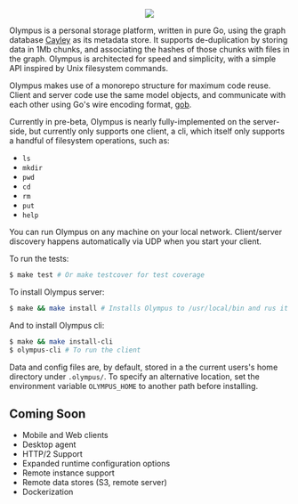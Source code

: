 
<p align="center"><img src="http://i.imgur.com/160ZjLq.png"></p>

Olympus is a personal storage platform, written in pure Go, using the graph database [Cayley](https://github.com/google/cayley) as its metadata store. It supports de-duplication by storing data in 1Mb chunks, and associating the hashes of those chunks with files in the graph. Olympus is architected for speed and simplicity, with a simple API inspired by Unix filesystem commands. 

Olympus makes use of a monorepo structure for maximum code reuse. Client and server code use the same model objects, and communicate with each other using Go's wire encoding format, [gob](https://golang.org/pkg/encoding/gob/).

Currently in pre-beta, Olympus is nearly fully-implemented on the server-side, but currently only supports one client, a cli, which itself only supports a handful of filesystem operations, such as: 
 - `ls`
 - `mkdir`
 - `pwd`
 - `cd`
 - `rm`
 - `put`
 - `help`

You can run Olympus on any machine on your local network. Client/server discovery happens automatically via UDP when you start your client.

To run the tests:
```sh
$ make test # Or make testcover for test coverage
```

To install Olympus server:
```sh
$ make && make install # Installs Olympus to /usr/local/bin and rus it as daemon
```


And to install Olympus cli:
```sh
$ make && make install-cli
$ olympus-cli # To run the client
```

Data and config files are, by default, stored in a the current users's home directory under `.olympus/`. To specify an alternative location, set the environment variable `OLYMPUS_HOME` to another path before installing.

## Coming Soon
 - Mobile and Web clients
 - Desktop agent
 - HTTP/2 Support
 - Expanded runtime configuration options
 - Remote instance support
 - Remote data stores (S3, remote server)
 - Dockerization
